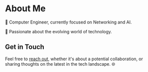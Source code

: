 # About Me

💼  Computer Engineer, currently focused on Networking and AI.

🚀 Passionate about the evolving world of technology.

## Get in Touch

Feel free to [reach out](https://www.linkedin.com/in/riccardogobbato/), whether it's about a potential collaboration, or sharing thoughts on the latest in the tech landscape. 🌐
